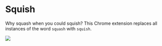 # Squish

Why squash when you could squish? This Chrome extension replaces all instances of the word `squash` with `squish`.

<img src="https://upload.wikimedia.org/wikipedia/commons/thumb/7/75/Honeynut_squash_2.jpg/1920px-Honeynut_squash_2.jpg">
